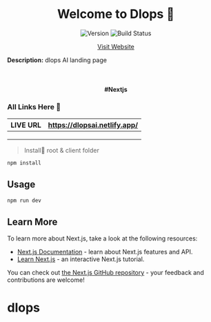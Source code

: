 <h1 align="center">Welcome to Dlops 👋</h1>
<p align="center">
  <img alt="Version" src="https://img.shields.io/badge/version-1.0.0-blue.svg?cacheSeconds=2592000" />
    <img src="https://camo.githubusercontent.com/e13276d25e087473204c677751e4d9b9b6ea5fbd/68747470733a2f2f7365637572652e7472617669732d63692e6f72672f61757468302f6e6f64652d6a736f6e776562746f6b656e2e7376673f6272616e63683d6d6173746572" alt="Build Status" style="max-width:100%;">
</p>
<p align="center">
<a  href="https://dlopsai.netlify.app/">Visit Website</a>
</p


> **Description:**  dlops AI landing page

​                 

<h4 align="center"> #Nextjs </h4>

### All Links Here :link:

| LIVE URL | https://dlopsai.netlify.app/ |
| :------: | :--------------------------: |
|          |                              |
|          |                              |
|          |                              |

> Install:saxophone: root & client folder

```sh
npm install
```

## Usage

```sh
npm run dev
```

## Learn More

To learn more about Next.js, take a look at the following resources:

- [Next.js Documentation](https://nextjs.org/docs) - learn about Next.js features and API.
- [Learn Next.js](https://nextjs.org/learn) - an interactive Next.js tutorial.

You can check out [the Next.js GitHub repository](https://github.com/vercel/next.js/) - your feedback and contributions are welcome!


# dlops
